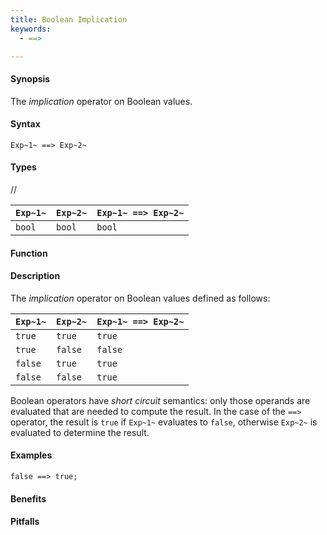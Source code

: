 ```yaml
---
title: Boolean Implication
keywords:
  - ==>

---
```


#### Synopsis

The _implication_ operator on Boolean values.

#### Syntax

`Exp~1~ ==> Exp~2~`

#### Types

//

| `Exp~1~` | `Exp~2~`  | `Exp~1~ ==> Exp~2~`  |
| --- | --- | --- |
| `bool`       | `bool`         | `bool`  |


#### Function

#### Description

The _implication_ operator on Boolean values defined as follows:

| `Exp~1~` | `Exp~2~`  | `Exp~1~ ==> Exp~2~`  |
| --- | --- | --- |
| `true`       | `true`         | `true`  |
| `true`       | `false`         | `false`  |
| `false`       | `true`         | `true`  |
| `false`       | `false`         | `true`  |


Boolean operators have _short circuit_ semantics:  only those operands are evaluated that are needed to compute the result. In the case of the `==>` operator, the result is `true` if `Exp~1~` evaluates to `false`, otherwise `Exp~2~` is evaluated to determine the result.

#### Examples

```rascal-shell
false ==> true;
```


#### Benefits

#### Pitfalls


